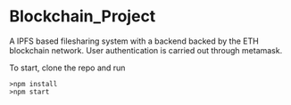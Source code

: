 # Blockchain_Project

A IPFS based filesharing system with a backend backed by the ETH blockchain network.
User authentication is carried out through metamask.

To start, clone the repo and run 
```
>npm install
>npm start
```

